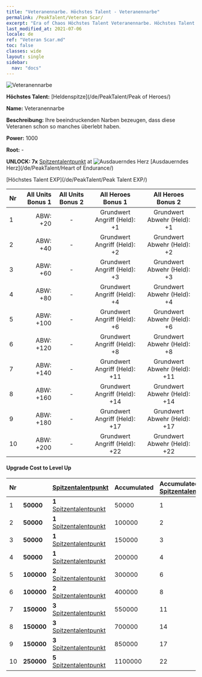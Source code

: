 ```yaml
---
title: "Veteranennarbe. Höchstes Talent - Veteranennarbe"
permalink: /PeakTalent/Veteran Scar/
excerpt: "Era of Chaos Höchstes Talent Veteranennarbe. Höchstes Talent Veteranennarbe. Veteranennarbe"
last_modified_at: 2021-07-06
locale: de
ref: "Veteran Scar.md"
toc: false
classes: wide
layout: single
sidebar:
  nav: "docs"
---
```


  ![Veteranennarbe](/images/pt/talent_1003.png)

  **Höchstes Talent:** [Heldenspitze](/de/PeakTalent/Peak of Heroes/)

  **Name:** Veteranennarbe

  **Beschreibung:** Ihre beeindruckenden Narben bezeugen, dass diese Veteranen schon so manches überlebt haben.

  **Power:** 1000

  **Root:** -

  **UNLOCK: 7x** [Spitzentalentpunkt](/ItemsDE/con_934/) at ![Ausdauerndes Herz](/images/pt/talent_1002.png) [Ausdauerndes Herz](/de/PeakTalent/Heart of Endurance/)

  [Höchstes Talent EXP](/de/PeakTalent/Peak Talent EXP/)

  | Nr | All Units Bonus 1 | All Units Bonus 2 | All Heroes Bonus 1 | All Heroes Bonus 2 |
  |:---|--------------:|:-------------:|:-------------:|:-------------:|
  | 1 | ABW: +20 | - | Grundwert Angriff (Held): +1 | Grundwert Abwehr (Held): +1 |
  | 2 | ABW: +40 | - | Grundwert Angriff (Held): +2 | Grundwert Abwehr (Held): +2 |
  | 3 | ABW: +60 | - | Grundwert Angriff (Held): +3 | Grundwert Abwehr (Held): +3 |
  | 4 | ABW: +80 | - | Grundwert Angriff (Held): +4 | Grundwert Abwehr (Held): +4 |
  | 5 | ABW: +100 | - | Grundwert Angriff (Held): +6 | Grundwert Abwehr (Held): +6 |
  | 6 | ABW: +120 | - | Grundwert Angriff (Held): +8 | Grundwert Abwehr (Held): +8 |
  | 7 | ABW: +140 | - | Grundwert Angriff (Held): +11 | Grundwert Abwehr (Held): +11 |
  | 8 | ABW: +160 | - | Grundwert Angriff (Held): +14 | Grundwert Abwehr (Held): +14 |
  | 9 | ABW: +180 | - | Grundwert Angriff (Held): +17 | Grundwert Abwehr (Held): +17 |
  | 10 | ABW: +200 | - | Grundwert Angriff (Held): +22 | Grundwert Abwehr (Held): +22 |


#### Upgrade Cost to Level Up

  | Nr | <i class="fas fa-coins"/> | [Spitzentalentpunkt](/ItemsDE/con_934/) | Accumulated <i class="fas fa-coins"/> | Accumulated [Spitzentalentpunkt](/ItemsDE/con_934/) |
  |:---|:--------------|:-------------|:-------------|:-------------|
  | 1 | **50000** | **1** [Spitzentalentpunkt](/ItemsDE/con_934/) | 50000 | 1 |
  | 2 | **50000** | **1** [Spitzentalentpunkt](/ItemsDE/con_934/) | 100000 | 2 |
  | 3 | **50000** | **1** [Spitzentalentpunkt](/ItemsDE/con_934/) | 150000 | 3 |
  | 4 | **50000** | **1** [Spitzentalentpunkt](/ItemsDE/con_934/) | 200000 | 4 |
  | 5 | **100000** | **2** [Spitzentalentpunkt](/ItemsDE/con_934/) | 300000 | 6 |
  | 6 | **100000** | **2** [Spitzentalentpunkt](/ItemsDE/con_934/) | 400000 | 8 |
  | 7 | **150000** | **3** [Spitzentalentpunkt](/ItemsDE/con_934/) | 550000 | 11 |
  | 8 | **150000** | **3** [Spitzentalentpunkt](/ItemsDE/con_934/) | 700000 | 14 |
  | 9 | **150000** | **3** [Spitzentalentpunkt](/ItemsDE/con_934/) | 850000 | 17 |
  | 10 | **250000** | **5** [Spitzentalentpunkt](/ItemsDE/con_934/) | 1100000 | 22 |
